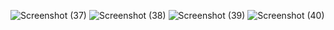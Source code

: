 ![Screenshot (37)](https://user-images.githubusercontent.com/114296841/206892425-ff319ec3-05f2-4fea-8072-7d19d15a8325.png)
![Screenshot (38)](https://user-images.githubusercontent.com/114296841/206892428-4689adeb-04a5-4332-a290-883a0381ffac.png)
![Screenshot (39)](https://user-images.githubusercontent.com/114296841/206892431-2bc9451d-4fc9-4799-ba63-736cfa3a9560.png)
![Screenshot (40)](https://user-images.githubusercontent.com/114296841/206892433-ae6166a8-a1db-4ad8-b7f6-0d624cb7edbc.png)
